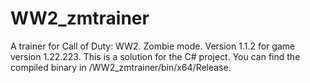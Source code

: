 # WW2_zmtrainer
A trainer for Call of Duty: WW2. Zombie mode.
Version 1.1.2 for game version 1.22.223.
This is a solution for the C# project. You can find the compiled binary in /WW2_zmtrainer/bin/x64/Release.
